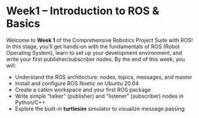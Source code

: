
# Week1 – Introduction to ROS & Basics

Welcome to **Week 1** of the Comprehensive Robotics Project Suite with ROS! In this stage, you’ll get hands‑on with the fundamentals of ROS (Robot Operating System), learn to set up your development environment, and write your first publisher/subscriber nodes. By the end of this week, you will:

- Understand the ROS architecture: nodes, topics, messages, and master
- Install and configure ROS Noetic on Ubuntu 20.04
- Create a catkin workspace and your first ROS package
- Write simple “talker” (publisher) and “listener” (subscriber) nodes in Python/C++
- Explore the built-in **turtlesim** simulator to visualize message passing
